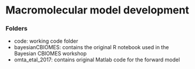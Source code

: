 # Macromolecular model development

### Folders
* code: working code folder
* bayesianCBIOMES: contains the original R notebook used in the Bayesian CBIOMES workshop
* omta_etal_2017: contains original Matlab code for the forward model
 
